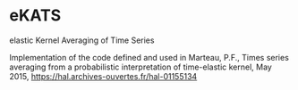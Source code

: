 # eKATS
elastic Kernel Averaging of Time Series

Implementation of the code defined and used in Marteau, P.F., Times series averaging from a probabilistic interpretation of time-elastic kernel, May 2015, https://hal.archives-ouvertes.fr/hal-01155134


